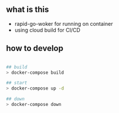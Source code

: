 ## what is this

- rapid-go-woker for running on container
- using cloud build for CI/CD

## how to develop

```bash

## build
> docker-compose build

## start
> docker-compose up -d

## down
> docker-compose down

```
